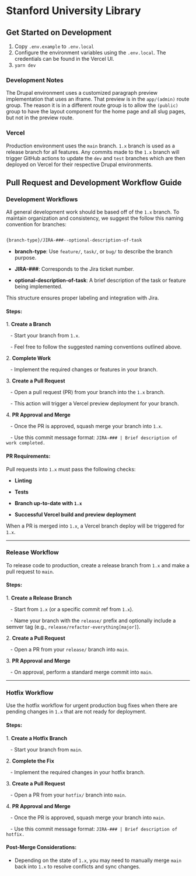 # Stanford University Library

## Get Started on Development
1. Copy `.env.example` to `.env.local`
2. Configure the environment variables using the `.env.local`. The credentials can be found in the Vercel UI.
3. `yarn dev`

### Development Notes
The Drupal environment uses a customized paragraph preview implementation that uses an iframe. That preview is in the 
`app/(admin)` route group. The reason it is in a different route group is to allow the `(public)` group to have the
layout component for the home page and all slug pages, but not in the preview route.

### Vercel
Production environment uses the `main` branch. `1.x` branch is used as a release branch for all features. Any commits
made to the `1.x` branch will trigger GitHub actions to update the `dev` and `test` branches which are then deployed
on Vercel for their respective Drupal environments.

## Pull Request and Development Workflow Guide

### Development Workflows

All general development work should be based off of the `1.x` branch. To maintain organization and consistency, we suggest the follow this naming convention for branches:

```markdown

{branch-type}/JIRA-###--optional-description-of-task

```

- **branch-type**: Use `feature/`, `task/`, or `bug/` to describe the branch purpose.

- **JIRA-###**: Corresponds to the Jira ticket number.

- **optional-description-of-task**: A brief description of the task or feature being implemented.

This structure ensures proper labeling and integration with Jira.

#### Steps:

1\. **Create a Branch**

   - Start your branch from `1.x`.

   - Feel free to follow the suggested naming conventions outlined above.

2\. **Complete Work**

   - Implement the required changes or features in your branch.

3\. **Create a Pull Request**

   - Open a pull request (PR) from your branch into the `1.x` branch.

   - This action will trigger a Vercel preview deployment for your branch.

4\. **PR Approval and Merge**

   - Once the PR is approved, squash merge your branch into `1.x`.

   - Use this commit message format: `JIRA-### | Brief description of work completed.`

#### PR Requirements:

Pull requests into `1.x` must pass the following checks:

- **Linting**

- **Tests**

- **Branch up-to-date with `1.x`**

- **Successful Vercel build and preview deployment**

When a PR is merged into `1.x`, a Vercel branch deploy will be triggered for `1.x`.

---

### Release Workflow

To release code to production, create a release branch from `1.x` and make a pull request to `main`.

#### Steps:

1\. **Create a Release Branch**

   - Start from `1.x` (or a specific commit ref from `1.x`).

   - Name your branch with the `release/` prefix and optionally include a semver tag (e.g., `release/refactor-everything[major]`).

2\. **Create a Pull Request**

   - Open a PR from your `release/` branch into `main`.

3\. **PR Approval and Merge**

   - On approval, perform a standard merge commit into `main`.

---

### Hotfix Workflow

Use the hotfix workflow for urgent production bug fixes when there are pending changes in `1.x` that are not ready for deployment.

#### Steps:

1\. **Create a Hotfix Branch**

   - Start your branch from `main`.

2\. **Complete the Fix**

   - Implement the required changes in your hotfix branch.

3\. **Create a Pull Request**

   - Open a PR from your `hotfix/` branch into `main`.

4\. **PR Approval and Merge**

   - Once the PR is approved, squash merge your branch into `main`.

   - Use this commit message format: `JIRA-### | Brief description of hotfix.`

#### Post-Merge Considerations:

- Depending on the state of `1.x`, you may need to manually merge `main` back into `1.x` to resolve conflicts and sync changes.
